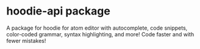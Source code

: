 # hoodie-api package

 A package for hoodie for atom editor with autocomplete, code snippets, color-coded grammar, syntax highlighting, and more! Code faster and with fewer mistakes!
